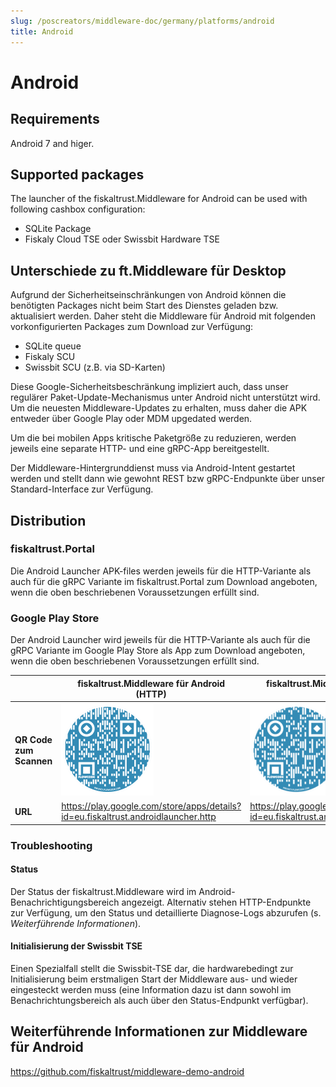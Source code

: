 ```yaml
---
slug: /poscreators/middleware-doc/germany/platforms/android
title: Android
---
```


# Android

## Requirements

Android 7 and higer.

## Supported packages

The launcher of the fiskaltrust.Middleware for Android can be used with following cashbox configuration:

 - SQLite Package
 - Fiskaly Cloud TSE oder Swissbit Hardware TSE

## Unterschiede zu ft.Middleware für Desktop

Aufgrund der Sicherheitseinschränkungen von Android können die benötigten Packages nicht beim Start des Dienstes geladen bzw. aktualisiert werden. Daher steht die Middleware für Android mit folgenden vorkonfigurierten Packages zum Download zur Verfügung:

- SQLite queue
- Fiskaly SCU
- Swissbit SCU (z.B. via SD-Karten)

Diese Google-Sicherheitsbeschränkung impliziert auch, dass unser regulärer Paket-Update-Mechanismus unter Android nicht unterstützt wird. Um die neuesten Middleware-Updates zu erhalten, muss daher die APK entweder über Google Play oder MDM upgedated werden.

Um die bei mobilen Apps kritische Paketgröße zu reduzieren, werden jeweils eine separate HTTP- und eine gRPC-App bereitgestellt.

Der Middleware-Hintergrunddienst muss via Android-Intent gestartet werden und stellt dann wie gewohnt REST bzw gRPC-Endpunkte über unser Standard-Interface zur Verfügung.

## Distribution

### fiskaltrust.Portal

Die Android Launcher APK-files werden jeweils für die HTTP-Variante als auch für die gRPC Variante im fiskaltrust.Portal zum Download angeboten, wenn die oben beschriebenen Voraussetzungen erfüllt sind.

### Google Play Store

Der Android Launcher wird jeweils für die HTTP-Variante als auch für die gRPC Variante im Google Play Store als App zum Download angeboten, wenn die oben beschriebenen Voraussetzungen erfüllt sind.

|                         | fiskaltrust.Middleware für Android (HTTP)                    | fiskaltrust.Middleware für Android (gRPC)                    |
| ----------------------- | ------------------------------------------------------------ | ------------------------------------------------------------ |
| **QR Code zum Scannen** | ![http](../images/android-http.png)                          | ![grpc](../images/android-grpc.png)                          |
| **URL**                 | https://play.google.com/store/apps/details?id=eu.fiskaltrust.androidlauncher.http | https://play.google.com/store/apps/details?id=eu.fiskaltrust.androidlauncher.grpc |



### Troubleshooting

#### Status

Der Status der fiskaltrust.Middleware wird im Android-Benachrichtigungsbereich angezeigt. Alternativ stehen HTTP-Endpunkte zur Verfügung, um den Status und detaillierte Diagnose-Logs abzurufen (s. *Weiterführende Informationen*).

#### Initialisierung der Swissbit TSE

Einen Spezialfall stellt die Swissbit-TSE dar, die hardwarebedingt zur Initialisierung beim erstmaligen Start der Middleware aus- und wieder eingesteckt werden muss (eine Information dazu ist dann sowohl im Benachrichtungsbereich als auch über den Status-Endpunkt verfügbar).

## Weiterführende Informationen zur Middleware für Android

https://github.com/fiskaltrust/middleware-demo-android